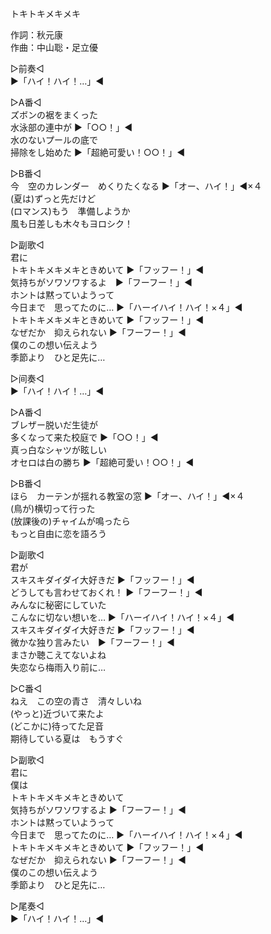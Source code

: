 トキトキメキメキ  
  
作詞：秋元康  
作曲：中山聡・足立優  
  
▷前奏◁  
▶「ハイ！ハイ！…」◀   
  
▷A番◁  
ズボンの裾をまくった  
水泳部の連中が ▶「○○！」◀   
水のないプールの底で  
掃除をし始めた ▶「超絶可愛い！○○！」◀   
  
▷B番◁  
今　空のカレンダー　めくりたくなる ▶「オー、ハイ！」◀×４　  
(夏は)ずっと先だけど  
(ロマンス)もう　準備しようか  
風も日差しも木々もヨロシク！  
  
▷副歌◁  
君に  
トキトキメキメキときめいて ▶「フッフー！」◀   
気持ちがソワソワするよ　▶「フーフー！」◀  
ホントは黙っていようって  
今日まで　思ってたのに… ▶「ハーイハイ！ハイ！×４」◀   
トキトキメキメキときめいて ▶「フッフー！」◀   
なぜだか　抑えられない ▶「フーフー！」◀  
僕のこの想い伝えよう  
季節より　ひと足先に…  
  
▷间奏◁  
▶「ハイ！ハイ！…」◀   
  
▷A番◁  
ブレザー脱いだ生徒が  
多くなって来た校庭で ▶「○○！」◀   
真っ白なシャツが眩しい  
オセロは白の勝ち ▶「超絶可愛い！○○！」◀   
  
▷B番◁  
ほら　カーテンが揺れる教室の窓 ▶「オー、ハイ！」◀×４   
(鳥が)横切って行った  
(放課後の)チャイムが鳴ったら  
もっと自由に恋を語ろう  
  
▷副歌◁  
君が  
スキスキダイダイ大好きだ ▶「フッフー！」◀   
どうしても言わせておくれ！ ▶「フーフー！」◀   
みんなに秘密にしていた  
こんなに切ない想いを… ▶「ハーイハイ！ハイ！×４」◀   
スキスキダイダイ大好きだ ▶「フッフー！」◀   
微かな独り言みたい　▶「フーフー！」◀  
まさか聴こえてないよね  
失恋なら梅雨入り前に…  
  
▷C番◁  
ねえ　この空の青さ　清々しいね  
(やっと)近づいて来たよ  
(どこかに)待ってた足音  
期待している夏は　もうすぐ  
  
▷副歌◁  
君に  
僕は  
トキトキメキメキときめいて  
気持ちがソワソワするよ ▶「フーフー！」◀   
ホントは黙っていようって  
今日まで　思ってたのに… ▶「ハーイハイ！ハイ！×４」◀   
トキトキメキメキときめいて ▶「フッフー！」◀   
なぜだか　抑えられない ▶「フーフー！」◀   
僕のこの想い伝えよう  
季節より　ひと足先に…  
  
▷尾奏◁  
▶「ハイ！ハイ！…」◀   
